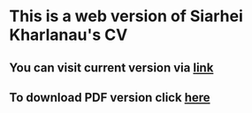 # This is a web version of Siarhei Kharlanau's CV
## You can visit current version via [link](https://s1ga.github.io/curriculum-vitae/)
## To download PDF version click [here](/siarhei-kharlanau-cv.pdf)

